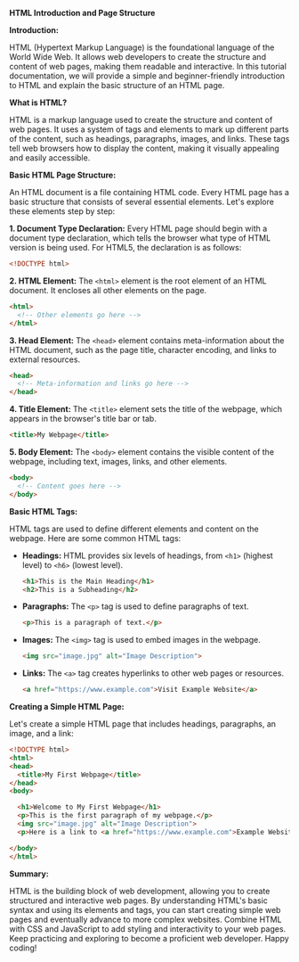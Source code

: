 **HTML Introduction and Page Structure**

**Introduction:**

HTML (Hypertext Markup Language) is the foundational language of the World Wide Web. It allows web developers to create the structure and content of web pages, making them readable and interactive. In this tutorial documentation, we will provide a simple and beginner-friendly introduction to HTML and explain the basic structure of an HTML page.

**What is HTML?**

HTML is a markup language used to create the structure and content of web pages. It uses a system of tags and elements to mark up different parts of the content, such as headings, paragraphs, images, and links. These tags tell web browsers how to display the content, making it visually appealing and easily accessible.

**Basic HTML Page Structure:**

An HTML document is a file containing HTML code. Every HTML page has a basic structure that consists of several essential elements. Let's explore these elements step by step:

**1. Document Type Declaration:**
   Every HTML page should begin with a document type declaration, which tells the browser what type of HTML version is being used. For HTML5, the declaration is as follows:

   ```html
   <!DOCTYPE html>
   ```

**2. HTML Element:**
   The `<html>` element is the root element of an HTML document. It encloses all other elements on the page.

   ```html
   <html>
     <!-- Other elements go here -->
   </html>
   ```

**3. Head Element:**
   The `<head>` element contains meta-information about the HTML document, such as the page title, character encoding, and links to external resources.

   ```html
   <head>
     <!-- Meta-information and links go here -->
   </head>
   ```

**4. Title Element:**
   The `<title>` element sets the title of the webpage, which appears in the browser's title bar or tab.

   ```html
   <title>My Webpage</title>
   ```

**5. Body Element:**
   The `<body>` element contains the visible content of the webpage, including text, images, links, and other elements.

   ```html
   <body>
     <!-- Content goes here -->
   </body>
   ```

**Basic HTML Tags:**

HTML tags are used to define different elements and content on the webpage. Here are some common HTML tags:

- **Headings:**
  HTML provides six levels of headings, from `<h1>` (highest level) to `<h6>` (lowest level).

  ```html
  <h1>This is the Main Heading</h1>
  <h2>This is a Subheading</h2>
  ```

- **Paragraphs:**
  The `<p>` tag is used to define paragraphs of text.

  ```html
  <p>This is a paragraph of text.</p>
  ```

- **Images:**
  The `<img>` tag is used to embed images in the webpage.

  ```html
  <img src="image.jpg" alt="Image Description">
  ```

- **Links:**
  The `<a>` tag creates hyperlinks to other web pages or resources.

  ```html
  <a href="https://www.example.com">Visit Example Website</a>
  ```

**Creating a Simple HTML Page:**

Let's create a simple HTML page that includes headings, paragraphs, an image, and a link:

```html
<!DOCTYPE html>
<html>
<head>
  <title>My First Webpage</title>
</head>
<body>

  <h1>Welcome to My First Webpage</h1>
  <p>This is the first paragraph of my webpage.</p>
  <img src="image.jpg" alt="Image Description">
  <p>Here is a link to <a href="https://www.example.com">Example Website</a>.</p>

</body>
</html>
```

**Summary:**

HTML is the building block of web development, allowing you to create structured and interactive web pages. By understanding HTML's basic syntax and using its elements and tags, you can start creating simple web pages and eventually advance to more complex websites. Combine HTML with CSS and JavaScript to add styling and interactivity to your web pages. Keep practicing and exploring to become a proficient web developer. Happy coding!